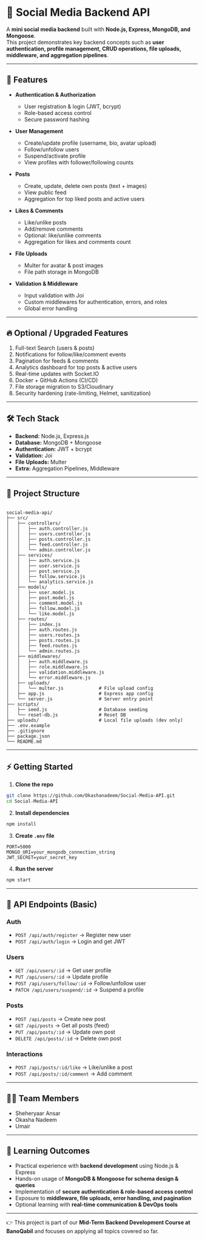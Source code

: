 # 📌 Social Media Backend API

A **mini social media backend** built with **Node.js, Express, MongoDB, and Mongoose**.  
This project demonstrates key backend concepts such as **user authentication, profile management, CRUD operations, file uploads, middleware, and aggregation pipelines**.

---

## 🚀 Features

* **Authentication & Authorization**
  - User registration & login (JWT, bcrypt)
  - Role-based access control
  - Secure password hashing

* **User Management**
  - Create/update profile (username, bio, avatar upload)
  - Follow/unfollow users
  - Suspend/activate profile
  - View profiles with follower/following counts

* **Posts**
  - Create, update, delete own posts (text + images)
  - View public feed
  - Aggregation for top liked posts and active users

* **Likes & Comments**
  - Like/unlike posts
  - Add/remove comments
  - Optional: like/unlike comments
  - Aggregation for likes and comments count

* **File Uploads**
  - Multer for avatar & post images
  - File path storage in MongoDB

* **Validation & Middleware**
  - Input validation with Joi
  - Custom middlewares for authentication, errors, and roles
  - Global error handling

---

## 🔥 Optional / Upgraded Features

1. Full-text Search (users & posts)  
2. Notifications for follow/like/comment events  
3. Pagination for feeds & comments  
4. Analytics dashboard for top posts & active users  
5. Real-time updates with Socket.IO  
6. Docker + GitHub Actions (CI/CD)  
7. File storage migration to S3/Cloudinary  
8. Security hardening (rate-limiting, Helmet, sanitization)  

---

## 🛠️ Tech Stack

- **Backend:** Node.js, Express.js  
- **Database:** MongoDB + Mongoose  
- **Authentication:** JWT + bcrypt  
- **Validation:** Joi  
- **File Uploads:** Multer  
- **Extra:** Aggregation Pipelines, Middleware  

---

## 📂 Project Structure

```

social-media-api/
├── src/
│   ├── controllers/
│   │   ├── auth.controller.js
│   │   ├── users.controller.js
│   │   ├── posts.controller.js
│   │   ├── feed.controller.js
│   │   └── admin.controller.js
│   ├── services/
│   │   ├── auth.service.js
│   │   ├── user.service.js
│   │   ├── post.service.js
│   │   ├── follow.service.js
│   │   └── analytics.service.js
│   ├── models/
│   │   ├── user.model.js
│   │   ├── post.model.js
│   │   ├── comment.model.js
│   │   ├── follow.model.js
│   │   └── like.model.js
│   ├── routes/
│   │   ├── index.js
│   │   ├── auth.routes.js
│   │   ├── users.routes.js
│   │   ├── posts.routes.js
│   │   ├── feed.routes.js
│   │   └── admin.routes.js
│   ├── middlewares/
│   │   ├── auth.middleware.js
│   │   ├── role.middleware.js
│   │   ├── validation.middleware.js
│   │   └── error.middleware.js
│   ├── uploads/
│   │   └── multer.js             # File upload config
│   ├── app.js                    # Express app config
│   └── server.js                 # Server entry point
├── scripts/
│   ├── seed.js                   # Database seeding
│   └── reset-db.js               # Reset DB
├── uploads/                      # Local file uploads (dev only)
├── .env.example
├── .gitignore
├── package.json
└── README.md

````

---

## ⚡ Getting Started

1. **Clone the repo**

```bash
git clone https://github.com/Okashanadeem/Social-Media-API.git
cd Social-Media-API
````

2. **Install dependencies**

```bash
npm install
```

3. **Create `.env` file**

```env
PORT=5000
MONGO_URI=your_mongodb_connection_string
JWT_SECRET=your_secret_key
```

4. **Run the server**

```bash
npm start
```

---

## 📖 API Endpoints (Basic)

### Auth

* `POST /api/auth/register` → Register new user
* `POST /api/auth/login` → Login and get JWT

### Users

* `GET /api/users/:id` → Get user profile
* `PUT /api/users/:id` → Update profile
* `POST /api/users/follow/:id` → Follow/unfollow user
* `PATCH /api/users/suspend/:id` → Suspend a profile

### Posts

* `POST /api/posts` → Create new post
* `GET /api/posts` → Get all posts (feed)
* `PUT /api/posts/:id` → Update own post
* `DELETE /api/posts/:id` → Delete own post

### Interactions

* `POST /api/posts/:id/like` → Like/unlike a post
* `POST /api/posts/:id/comment` → Add comment

---

## 👨‍💻 Team Members

* Sheheryaar Ansar
* Okasha Nadeem
* Umair

---

## 🎯 Learning Outcomes

* Practical experience with **backend development** using Node.js & Express
* Hands-on usage of **MongoDB & Mongoose for schema design & queries**
* Implementation of **secure authentication & role-based access control**
* Exposure to **middleware, file uploads, error handling, and pagination**
* Optional learning with **real-time communication & DevOps tools**

---

👉 This project is part of our **Mid-Term Backend Development Course at BanoQabil** and focuses on applying all topics covered so far.

